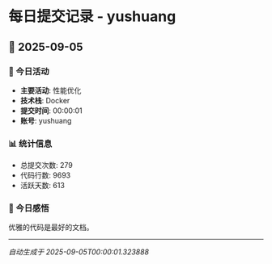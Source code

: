 # 每日提交记录 - yushuang

## 📅 2025-09-05

### 🎯 今日活动
- **主要活动**: 性能优化
- **技术栈**: Docker
- **提交时间**: 00:00:01
- **账号**: yushuang

### 📊 统计信息
- 总提交次数: 279
- 代码行数: 9693
- 活跃天数: 613

### 💭 今日感悟
优雅的代码是最好的文档。

---
*自动生成于 2025-09-05T00:00:01.323888*
